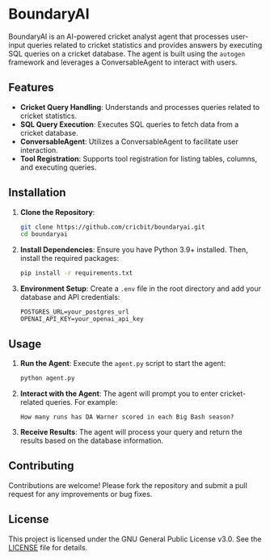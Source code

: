 # BoundaryAI

BoundaryAI is an AI-powered cricket analyst agent that processes user-input queries related to cricket statistics and provides answers by executing SQL queries on a cricket database. The agent is built using the `autogen` framework and leverages a ConversableAgent to interact with users.

## Features

- **Cricket Query Handling**: Understands and processes queries related to cricket statistics.
- **SQL Query Execution**: Executes SQL queries to fetch data from a cricket database.
- **ConversableAgent**: Utilizes a ConversableAgent to facilitate user interaction.
- **Tool Registration**: Supports tool registration for listing tables, columns, and executing queries.

## Installation

1. **Clone the Repository**:

   ```bash
   git clone https://github.com/cricbit/boundaryai.git
   cd boundaryai
   ```

2. **Install Dependencies**:
   Ensure you have Python 3.9+ installed. Then, install the required packages:

   ```bash
   pip install -r requirements.txt
   ```

3. **Environment Setup**:
   Create a `.env` file in the root directory and add your database and API credentials:
   ```plaintext
   POSTGRES_URL=your_postgres_url
   OPENAI_API_KEY=your_openai_api_key
   ```

## Usage

1. **Run the Agent**:
   Execute the `agent.py` script to start the agent:

   ```bash
   python agent.py
   ```

2. **Interact with the Agent**:
   The agent will prompt you to enter cricket-related queries. For example:

   ```
   How many runs has DA Warner scored in each Big Bash season?
   ```

3. **Receive Results**:
   The agent will process your query and return the results based on the database information.

## Contributing

Contributions are welcome! Please fork the repository and submit a pull request for any improvements or bug fixes.

## License

This project is licensed under the GNU General Public License v3.0. See the [LICENSE](LICENSE) file for details.

